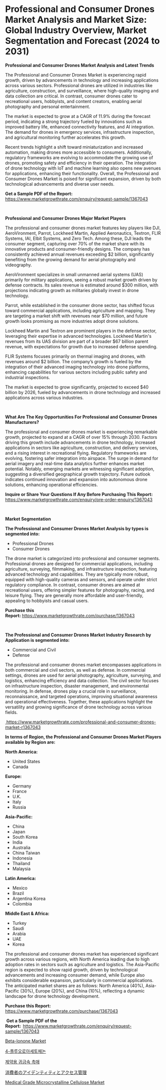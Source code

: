 <p><h1>Professional and Consumer Drones Market Analysis and Market Size: Global Industry Overview, Market Segmentation and Forecast (2024 to 2031)</h1></p><p><strong>Professional and Consumer Drones Market Analysis and Latest Trends</strong></p>
<p><p>The Professional and Consumer Drones Market is experiencing rapid growth, driven by advancements in technology and increasing applications across various sectors. Professional drones are utilized in industries like agriculture, construction, and surveillance, where high-quality imaging and data collection are critical. In contrast, consumer drones cater to recreational users, hobbyists, and content creators, enabling aerial photography and personal entertainment.</p><p>The market is expected to grow at a CAGR of 11.9% during the forecast period, indicating a strong trajectory fueled by innovations such as improved battery life, enhanced connectivity features, and AI integration. The demand for drones in emergency services, infrastructure inspection, and agricultural monitoring further accelerates this growth. </p><p>Recent trends highlight a shift toward miniaturization and increased automation, making drones more accessible to consumers. Additionally, regulatory frameworks are evolving to accommodate the growing use of drones, promoting safety and efficiency in their operation. The integration of drone technology with IoT and machine learning also opens new avenues for applications, enhancing their functionality. Overall, the Professional and Consumer Drones Market is poised for significant expansion, driven by both technological advancements and diverse user needs.</p></p>
<p><strong>Get a Sample PDF of the Report:&nbsp;</strong> <a href="https://www.marketgrowthrate.com/enquiry/request-sample/1367043">https://www.marketgrowthrate.com/enquiry/request-sample/1367043</a></p>
<p>&nbsp;</p>
<p><strong>Professional and Consumer Drones Major Market Players</strong></p>
<p><p>The professional and consumer drones market features key players like DJI, AeroVironment, Parrot, Lockheed Martin, Applied Aeronautics, Textron, FLIR Systems, IAI, Elbit Systems, and Zero Tech. Among these, DJI leads the consumer segment, capturing over 70% of the market share with its innovative products and consumer-friendly designs. The company has consistently achieved annual revenues exceeding $2 billion, significantly benefiting from the growing demand for aerial photography and videography.</p><p>AeroVironment specializes in small unmanned aerial systems (UAS) primarily for military applications, seeing a robust market growth driven by defense contracts. Its sales revenue is estimated around $300 million, with projections indicating growth as militaries globally invest in drone technology.</p><p>Parrot, while established in the consumer drone sector, has shifted focus toward commercial applications, including agriculture and mapping. They are targeting a market shift with revenues near $70 million, and future growth looks promising as more industries adopt drone solutions.</p><p>Lockheed Martin and Textron are prominent players in the defense sector, leveraging their expertise in advanced technologies. Lockheed Martin's revenues from its UAS division are part of a broader $67 billion parent revenue, with expectations for growth due to increased defense spending.</p><p>FLIR Systems focuses primarily on thermal imaging and drones, with revenues around $2 billion. The company’s growth is fueled by the integration of their advanced imaging technology into drone platforms, enhancing capabilities for various sectors including public safety and industrial inspections.</p><p>The market is expected to grow significantly, projected to exceed $40 billion by 2026, fueled by advancements in drone technology and increased applications across various industries.</p></p>
<p>&nbsp;</p>
<p><strong>What Are The Key Opportunities For Professional and Consumer Drones Manufacturers?</strong></p>
<p><p>The professional and consumer drones market is experiencing remarkable growth, projected to expand at a CAGR of over 15% through 2030. Factors driving this growth include advancements in drone technology, increased applications in sectors like agriculture, construction, and delivery services, and a rising interest in recreational flying. Regulatory frameworks are evolving, fostering safer integration into airspace. The surge in demand for aerial imagery and real-time data analytics further enhances market potential. Notably, emerging markets are witnessing significant adoption, suggesting a diversified geographical growth trajectory. Future outlook indicates continued innovation and expansion into autonomous drone solutions, enhancing operational efficiencies.</p></p>
<p><strong>Inquire or Share Your Questions If Any Before Purchasing This Report:</strong> <a href="https://www.marketgrowthrate.com/enquiry/pre-order-enquiry/1367043">https://www.marketgrowthrate.com/enquiry/pre-order-enquiry/1367043</a></p>
<p>&nbsp;</p>
<p><strong>Market Segmentation</strong></p>
<p><strong>The Professional and Consumer Drones Market Analysis by types is segmented into:</strong></p>
<p><ul><li>Professional Drones</li><li>Consumer Drones</li></ul></p>
<p><p>The drone market is categorized into professional and consumer segments. Professional drones are designed for commercial applications, including agriculture, surveying, filmmaking, and infrastructure inspection, featuring advanced technology and capabilities. They are typically more robust, equipped with high-quality cameras and sensors, and operate under strict regulatory compliance. In contrast, consumer drones are aimed at recreational users, offering simpler features for photography, racing, and leisure flying. They are generally more affordable and user-friendly, appealing to hobbyists and casual users.</p></p>
<p><strong>Purchase this Report:&nbsp;</strong><a href="https://www.marketgrowthrate.com/purchase/1367043">https://www.marketgrowthrate.com/purchase/1367043</a></p>
<p>&nbsp;</p>
<p><strong>The Professional and Consumer Drones Market Industry Research by Application is segmented into:</strong></p>
<p><ul><li>Commercial and Civil</li><li>Defense</li></ul></p>
<p><p>The professional and consumer drones market encompasses applications in both commercial and civil sectors, as well as defense. In commercial settings, drones are used for aerial photography, agriculture, surveying, and logistics, enhancing efficiency and data collection. The civil sector focuses on infrastructure inspection, disaster management, and environmental monitoring. In defense, drones play a crucial role in surveillance, reconnaissance, and targeted operations, improving situational awareness and operational effectiveness. Together, these applications highlight the versatility and growing significance of drone technology across various fields.</p></p>
<p><a href="https://www.marketgrowthrate.com/professional-and-consumer-drones-market-r1367043">&nbsp;https://www.marketgrowthrate.com/professional-and-consumer-drones-market-r1367043</a></p>
<p><strong>In terms of Region, the Professional and Consumer Drones Market Players available by Region are:</strong></p>
<p>
    <p> <strong> North America: </strong>
        <ul>
            <li>United States</li>
            <li>Canada</li>
        </ul>
        </p> 
    <p> <strong> Europe: </strong>
        <ul>
            <li>Germany</li>
            <li>France</li>
            <li>U.K.</li>
            <li>Italy</li>
            <li>Russia</li>
        </ul>
        </p> 
    <p> <strong> Asia-Pacific: </strong>
        <ul>
            <li>China</li>
            <li>Japan</li>
            <li>South Korea</li>
            <li>India</li>
            <li>Australia</li>
            <li>China Taiwan</li>
            <li>Indonesia</li>
            <li>Thailand</li>
            <li>Malaysia</li>
        </ul>
        </p> 
    <p> <strong> Latin America: </strong>
        <ul>
            <li>Mexico</li>
            <li>Brazil</li>
            <li>Argentina Korea</li>
            <li>Colombia</li>
        </ul>
        </p> 
    <p> <strong> Middle East & Africa: </strong>
        <ul>
            <li>Turkey</li>
            <li>Saudi</li>
            <li>Arabia</li>
            <li>UAE</li>
            <li>Korea</li>
        </ul>
    </p>
    </p>
<p><p>The professional and consumer drones market has experienced significant growth across various regions, with North America leading due to high adoption rates in sectors such as agriculture and logistics. The Asia-Pacific region is expected to show rapid growth, driven by technological advancements and increasing consumer demand, while Europe also exhibits considerable expansion, particularly in commercial applications. The anticipated market shares are as follows: North America (40%), Asia-Pacific (30%), Europe (20%), and China (10%), reflecting a dynamic landscape for drone technology development.</p></p>
<p><strong>Purchase this Report: </strong><a href="https://www.marketgrowthrate.com/purchase/1367043">https://www.marketgrowthrate.com/purchase/1367043</a></p>
<p>&nbsp;<strong>Get a Sample PDF of the Report:&nbsp;&nbsp;</strong><a href="https://www.marketgrowthrate.com/enquiry/request-sample/1367043">https://www.marketgrowthrate.com/enquiry/request-sample/1367043</a></p>
<p><strong></strong></p>
<p><p><a href="https://github.com/SamiaHussain82/Market-Research-Report-List-1/blob/main/beta-ionone-market.md">Beta-Ionone Market</a></p><p><a href="https://medium.com/@leannebruen2023/4-%ED%94%8C%EB%A3%A8%EC%98%A4%EB%A1%9C%EC%95%84%EC%84%B8%ED%86%A0%ED%8E%98%EB%85%BC-%EC%8B%9C%EC%9E%A5-%EA%B7%9C%EB%AA%A8-%EC%8B%9C%EC%9E%A5-%EC%84%B8%EB%B6%84%ED%99%94-%EC%8B%9C%EC%9E%A5-%EB%8F%99%ED%96%A5-%EB%B0%8F-2031%EB%85%84%EA%B9%8C%EC%A7%80%EC%9D%98-%EC%84%B1%EC%9E%A5-%EB%B6%84%EC%84%9D-%EC%98%88%EC%B8%A1-3bc3d025cb76?postPublishedType=repub">4-플루오로아세토페논</a></p><p><a href="https://medium.com/@leannebruen2023/2024%EB%85%84%EB%B6%80%ED%84%B0-2031%EB%85%84%EA%B9%8C%EC%A7%80%EC%9D%98-%EA%B8%B0%EA%B0%84-%EB%8F%99%EC%95%88-%EC%A0%9C%EC%95%BD-%EC%8B%9C%EC%9E%A5%EC%9D%84-%EC%9C%84%ED%95%9C-%EA%B7%80%EA%B8%88%EC%86%8D-%EC%B4%89%EB%A7%A4%EC%9D%98-%EC%A0%9C%ED%92%88-%EC%9C%A0%ED%98%95-%ED%8C%94%EB%9D%BC%EB%93%90-%EC%8B%9C%EB%A6%AC%EC%A6%88-%EC%B4%89%EB%A7%A4-%ED%94%8C%EB%9E%98%ED%8B%B0%EB%84%98-%EC%8B%9C%EB%A6%AC%EC%A6%88-%EC%B4%89%EB%A7%A4-%EB%A3%A8%ED%85%8C%EB%8A%84-%EC%8B%9C%EB%A6%AC%EC%A6%88-%EC%B4%89%EB%A7%A4-%EB%A1%9C%EB%93%90-%EC%8B%9C%EB%A6%AC%EC%A6%88-c779b2ad2dc8">제약용 귀금속 촉매</a></p><p><a href="https://medium.com/@nickolej2mc/%E6%B6%88%E8%B2%BB%E8%80%85%E3%82%A2%E3%82%A4%E3%83%87%E3%83%B3%E3%83%86%E3%82%A3%E3%83%86%E3%82%A3%E3%81%8A%E3%82%88%E3%81%B3%E3%82%A2%E3%82%AF%E3%82%BB%E3%82%B9%E7%AE%A1%E7%90%86%E5%B8%82%E5%A0%B4%E3%81%AE%E6%A6%82%E8%A6%81-%E5%9C%B0%E5%9F%9F%E3%81%AE%E8%A6%8B%E9%80%9A%E3%81%97%E3%81%A8%E7%AB%B6%E4%BA%89%E6%88%A6%E7%95%A5-2024%E5%B9%B4%E3%81%8B%E3%82%892031%E5%B9%B4%E3%81%BE%E3%81%A7%E3%81%AE%E6%9C%9F%E9%96%93%E3%81%AB%E3%81%8A%E3%81%91%E3%82%8B%E6%B6%88%E8%B2%BB%E8%80%85%E3%82%A2%E3%82%A4%E3%83%87%E3%83%B3%E3%83%86%E3%82%A3%E3%83%86%E3%82%A3%E3%81%8A%E3%82%88%E3%81%B3%E3%82%A2%E3%82%AF%E3%82%BB%E3%82%B9%E7%AE%A1%E7%90%86%E5%B8%82%E5%A0%B4%E3%81%AE%E4%BA%88%E6%B8%AC%E3%81%AF-%E5%B9%B4%E5%B9%B3%E5%9D%87%E6%88%90%E9%95%B7%E7%8E%87-cagr-7-9aa69e962c05?postPublishedType=repub">消費者のアイデンティティとアクセス管理</a></p><p><a href="https://issuu.com/reportprime-2/docs/medical-grade-microcrystalline-cell_4bb7ad85e0deae">Medical Grade Microcrystalline Cellulose Market</a></p></p>